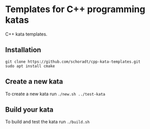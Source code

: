 # Templates for C++ programming katas

C++ kata templates.

## Installation

```
git clone https://github.com/schoradt/cpp-kata-templates.git
sudo apt install cmake 
```

## Create a new kata

To create a new kata run `./new.sh ../test-kata`

## Build your kata

To build and test the kata run `./build.sh`
